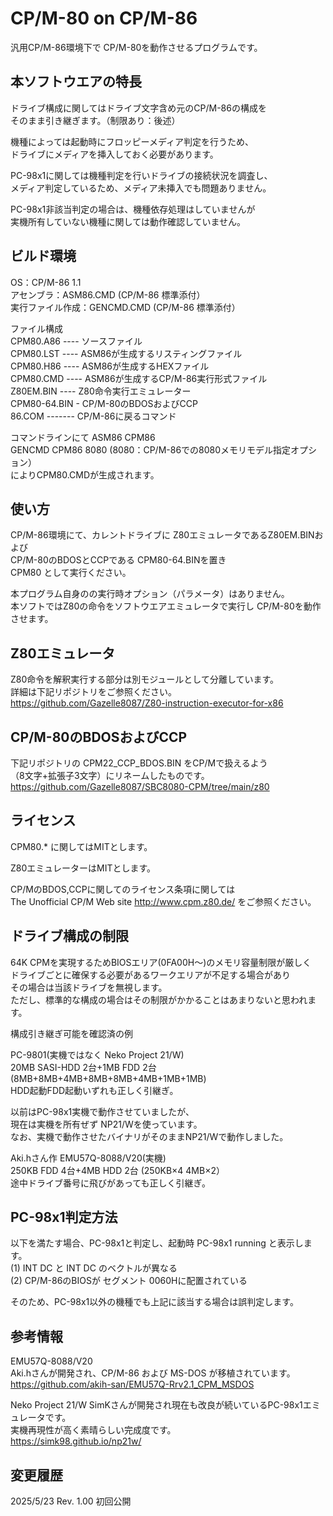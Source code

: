 # CP/M-80 on CP/M-86

汎用CP/M-86環境下で CP/M-80を動作させるプログラムです。  

## 本ソフトウエアの特長

ドライブ構成に関してはドライブ文字含め元のCP/M-86の構成を  
そのまま引き継ぎます。（制限あり：後述）  

機種によっては起動時にフロッピーメディア判定を行うため、  
ドライブにメディアを挿入しておく必要があります。  

PC-98x1に関しては機種判定を行いドライブの接続状況を調査し、  
メディア判定しているため、メディア未挿入でも問題ありません。  

PC-98x1非該当判定の場合は、機種依存処理はしていませんが  
実機所有していない機種に関しては動作確認していません。  

## ビルド環境

OS：CP/M-86 1.1  
アセンブラ：ASM86.CMD (CP/M-86 標準添付）  
実行ファイル作成：GENCMD.CMD (CP/M-86 標準添付）

ファイル構成  
CPM80.A86 ---- ソースファイル  
CPM80.LST ---- ASM86が生成するリスティングファイル  
CPM80.H86 ---- ASM86が生成するHEXファイル  
CPM80.CMD ---- ASM86が生成するCP/M-86実行形式ファイル  
Z80EM.BIN ---- Z80命令実行エミュレーター  
CPM80-64.BIN - CP/M-80のBDOSおよびCCP  
86.COM ------- CP/M-86に戻るコマンド  

コマンドラインにて
ASM86  CPM86  
GENCMD CPM86 8080    (8080：CP/M-86での8080メモリモデル指定オプション）  
によりCPM80.CMDが生成されます。  

## 使い方

CP/M-86環境にて、カレントドライブに Z80エミュレータであるZ80EM.BINおよび  
CP/M-80のBDOSとCCPである CPM80-64.BINを置き  
CPM80 として実行ください。  

本プログラム自身のの実行時オプション（パラメータ）はありません。  
本ソフトではZ80の命令をソフトウエアエミュレータで実行し CP/M-80を動作させます。  

## Z80エミュレータ

Z80命令を解釈実行する部分は別モジュールとして分離しています。  
詳細は下記リポジトリをご参照ください。  
https://github.com/Gazelle8087/Z80-instruction-executor-for-x86

## CP/M-80のBDOSおよびCCP

下記リポジトリの CPM22_CCP_BDOS.BIN をCP/Mで扱えるよう  
（8文字+拡張子3文字）にリネームしたものです。  
https://github.com/Gazelle8087/SBC8080-CPM/tree/main/z80

## ライセンス

CPM80.* に関してはMITとします。  

Z80エミュレーターはMITとします。  

CP/MのBDOS,CCPに関してのライセンス条項に関しては  
The Unofficial CP/M Web site http://www.cpm.z80.de/ をご参照ください。

## ドライブ構成の制限

64K CPMを実現するためBIOSエリア(0FA00H～)のメモリ容量制限が厳しく  
ドライブごとに確保する必要があるワークエリアが不足する場合があり  
その場合は当該ドライブを無視します。  
ただし、標準的な構成の場合はその制限がかかることはあまりないと思われます。

構成引き継ぎ可能を確認済の例  

PC-9801(実機ではなく Neko Project 21/W)  
20MB SASI-HDD 2台+1MB FDD 2台(8MB+8MB+4MB+8MB+8MB+4MB+1MB+1MB)  
HDD起動FDD起動いずれも正しく引継ぎ。  

以前はPC-98x1実機で動作させていましたが、  
現在は実機を所有ぜず NP21/Wを使っています。  
なお、実機で動作させたバイナリがそのままNP21/Wで動作しました。  

Aki.hさん作 EMU57Q-8088/V20(実機)  
250KB FDD 4台+4MB HDD 2台 (250KB×4 4MB×2）  
途中ドライブ番号に飛びがあっても正しく引継ぎ。  

## PC-98x1判定方法

以下を満たす場合、PC-98x1と判定し、起動時 PC-98x1 running と表示します。  
(1) INT DC と INT DC のベクトルが異なる  
(2) CP/M-86のBIOSが セグメント 0060Hに配置されている  

そのため、PC-98x1以外の機種でも上記に該当する場合は誤判定します。

## 参考情報

EMU57Q-8088/V20  
Aki.hさんが開発され、CP/M-86 および MS-DOS が移植されています。  
https://github.com/akih-san/EMU57Q-Rrv2.1_CPM_MSDOS

Neko Project 21/W
SimKさんが開発され現在も改良が続いているPC-98x1エミュレータです。  
実機再現性が高く素晴らしい完成度です。  
https://simk98.github.io/np21w/

## 変更履歴
2025/5/23 Rev. 1.00	初回公開


